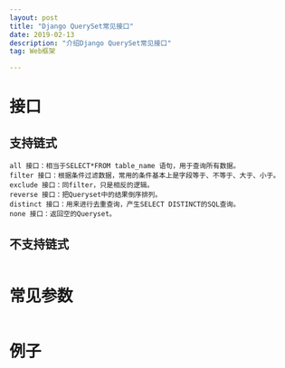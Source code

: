 ```yaml
---
layout: post
title: "Django QuerySet常见接口"
date: 2019-02-13
description: "介绍Django QuerySet常见接口"
tag: Web框架

---
```


# 接口
## 支持链式
```
all 接口：相当于SELECT*FROM table_name 语句，用于查询所有数据。
filter 接口：根据条件过滤数据，常用的条件基本上是字段等于、不等于、大于、小于。
exclude 接口：同filter，只是相反的逻辑。
reverse 接口：把Queryset中的结果倒序排列。
distinct 接口：用来进行去重查询，产生SELECT DISTINCT的SQL查询。
none 接口：返回空的Queryset。
```

## 不支持链式
```
```

# 常见参数
```

``` 

# 例子
```
```

